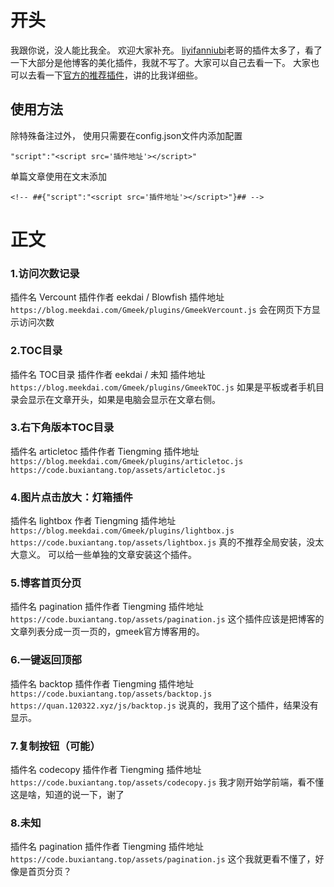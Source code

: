 # 开头
我跟你说，没人能比我全。
欢迎大家补充。
[liyifanniubi](https://github.com/liyifanniubi/liyifanniubi.github.io/tree/main/static/assets)老哥的插件太多了，看了一下大部分是他博客的美化插件，我就不写了。大家可以自己去看一下。
大家也可以去看一下[官方的推荐插件](https://blog.meekdai.com/post/%E3%80%90Gmeek-jin-jie-%E3%80%91-cha-jian-gong-neng-de-shi-yong.html)，讲的比我详细些。

## 使用方法
除特殊备注过外，
使用只需要在config.json文件内添加配置
```
"script":"<script src='插件地址'></script>"
```
单篇文章使用在文末添加
```
<!-- ##{"script":"<script src='插件地址'></script>"}## -->
```
# 正文

### 1.访问次数记录
插件名 Vercount
插件作者 eekdai / Blowfish
插件地址
`https://blog.meekdai.com/Gmeek/plugins/GmeekVercount.js`
会在网页下方显示访问次数

### 2.TOC目录
插件名 TOC目录
插件作者 eekdai / 未知
插件地址
`https://blog.meekdai.com/Gmeek/plugins/GmeekTOC.js`
如果是平板或者手机目录会显示在文章开头，如果是电脑会显示在文章右侧。

### 3.右下角版本TOC目录
插件名 articletoc
插件作者 Tiengming
插件地址
`https://blog.meekdai.com/Gmeek/plugins/articletoc.js`
`https://code.buxiantang.top/assets/articletoc.js`

### 4.图片点击放大：灯箱插件
插件名 lightbox
作者 Tiengming
插件地址
`https://blog.meekdai.com/Gmeek/plugins/lightbox.js`
`https://code.buxiantang.top/assets/lightbox.js`
真的不推荐全局安装，没太大意义。
可以给一些单独的文章安装这个插件。

### 5.博客首页分页
插件名 pagination
插件作者 Tiengming
插件地址
`https://code.buxiantang.top/assets/pagination.js`
这个插件应该是把博客的文章列表分成一页一页的，gmeek官方博客用的。

###  6.一键返回顶部
插件名 backtop
插件作者 Tiengming
插件地址
`https://code.buxiantang.top/assets/backtop.js`
`https://quan.120322.xyz/js/backtop.js`
说真的，我用了这个插件，结果没有显示。

### 7.复制按钮（可能）
插件名 codecopy
插件作者 Tiengming
插件地址
`https://code.buxiantang.top/assets/codecopy.js`
我才刚开始学前端，看不懂这是啥，知道的说一下，谢了

### 8.未知
插件名 pagination
插件作者 Tiengming
插件地址
`https://code.buxiantang.top/assets/pagination.js`
这个我就更看不懂了，好像是首页分页？

<!-- ##{"script":"<script src='https://blog.meekdai.com/Gmeek/plugins/articletoc.js'></script>"}## -->